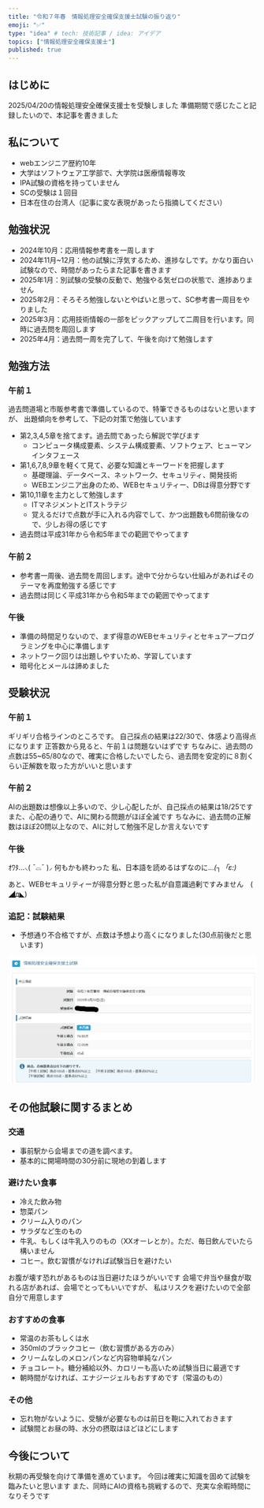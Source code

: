 ```yaml
---
title: "令和７年春　情報処理安全確保支援士試験の振り返り"
emoji: "✅"
type: "idea" # tech: 技術記事 / idea: アイデア
topics: ["情報処理安全確保支援士"]
published: true
---
```


## はじめに
2025/04/20の情報処理安全確保支援士を受験しました
準備期間で感じたこと記録したいので、本記事を書きました

## 私について
- webエンジニア歴約10年
- 大学はソフトウェア工学部で、大学院は医療情報専攻
- IPA試験の資格を持っていません
- SCの受験は１回目
- 日本在住の台湾人（記事に変な表現があったら指摘してください）

## 勉強状況
- 2024年10月：応用情報参考書を一周します
- 2024年11月~12月：他の試験に浮気するため、進捗なしです。かなり面白い試験なので、時間があったらまた記事を書きます
- 2025年1月：別試験の受験の反動で、勉強やる気ゼロの状態で、進捗ありません
- 2025年2月：そろそろ勉強しないとやばいと思って、SC参考書一周目をやりました
- 2025年3月：応用技術情報の一部をピックアップして二周目を行います。同時に過去問を周回します
- 2025年4月：過去問一周を完了して、午後を向けて勉強します

## 勉強方法
### 午前１
過去問道場と市販参考書で準備しているので、特筆できるものはないと思いますが、
出題傾向を参考して、下記の対策で勉強しています

- 第2,3,4,5章を捨てます。過去問であったら解説で学びます
    - コンピュータ構成要素、システム構成要素、ソフトウェア、ヒューマンインタフェース
- 第1,6,7,8,9章を軽くて見て、必要な知識とキーワードを把握します
    - 基礎理論、データベース、ネットワーク、セキュリティ、開発技術
    - WEBエンジニア出身のため、WEBセキュリティー、DBは得意分野です
- 第10,11章を主力として勉強します
    - ITマネジメントとITストラテジ
    - 覚えるだけで点数が手に入れる内容でして、かつ出題数も6問前後なので、少しお得の感じです
- 過去問は平成31年から令和5年までの範囲でやってます

### 午前２
- 参考書一周後、過去問を周回します。途中で分からない仕組みがあればそのテーマを再度勉強する感じです
- 過去問は同じく平成31年から令和5年までの範囲でやってます

### 午後
- 準備の時間足りないので、まず得意のWEBセキュリティとセキュアープログラミングを中心に準備します
- ネットワーク回りは出題しやすいため、学習しています
- 暗号化とメールは諦めました

## 受験状況
### 午前１
ギリギリ合格ラインのところです。
自己採点の結果は22/30で、体感より高得点になります
正答数から見ると、午前１は問題ないはずです
ちなみに、過去問の点数は55~65/80なので、確実に合格したいでしたら、過去問を安定的に８割くらい正解数を取った方がいいと思います

### 午前２
AIの出題数は想像以上多いので、少し心配したが、自己採点の結果は18/25です
また、心配の通りで、AIに関わる問題がほぼ全滅です
ちなみに、過去問の正解数はほぼ20問以上なので、AIに対して勉強不足しか言えないです

### 午後
ｵﾜﾀ…⸜( ¯⌓¯ )⸝
何もかも終わった
私、日本語を読めるはずなのに..._(┐「ε:)_

あと、WEBセキュリティーが得意分野と思った私が自意識過剰ですみません　( ◢д◣)

### 追記：試験結果
- 予想通り不合格ですが、点数は予想より高くになりました(30点前後だと思います)

![](/images/r7h-sc-exam_01.png)

## その他試験に関するまとめ
### 交通
- 事前駅から会場までの道を調べます。
- 基本的に開場時間の30分前に現地の到着します

### 避けたい食事
- 冷えた飲み物
- 惣菜パン
- クリーム入りのパン
- サラダなど生のもの
- 牛乳、もしくは牛乳入りのもの（XXオーレとか）。ただ、毎日飲んでいたら構いません
- コヒー。飲む習慣がなければ試験当日を避けたい

お腹が壊す恐れがあるものは当日避けたほうがいいです
会場で弁当や昼食が取れる店があれば、会場でとってもいいですが、
私はリスクを避けたいので全部自分で用意します

### おすすめの食事
- 常温のお茶もしくは水
- 350mlのブラックコヒー（飲む習慣がある方のみ）
- クリームなしのメロンパンなど内容物単純なパン
- チョコレート。糖分補給以外、カロリーも高いため試験当日に最適です
- 朝時間がなければ、エナジージェルもおすすめです（常温のもの）

### その他
- 忘れ物がないように、受験が必要なものは前日を鞄に入れておきます
- 試験間とお昼の時、水分の摂取はほどほどにします

## 今後について
秋期の再受験を向けて準備を進めています。
今回は確実に知識を固めて試験を臨みたいと思います
また、同時にAIの資格も挑戦するので、充実な余暇時間になりそうです